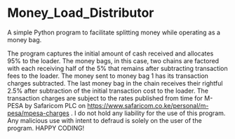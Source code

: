 # Money_Load_Distributor
A simple Python program to facilitate splitting money while operating as a money bag.

The program captures the initial amount of cash received and allocates 95% to the loader. 
The money bags, in this case, two chains are factored with each receiving half of the 5% that remains after subtracting transaction fees to the loader.
The money sent to money bag 1 has its transaction charges subtracted.
The last money bag in the chain receives their rightful 2.5% after subtraction of the initial transaction cost to the loader.
The transaction charges are subject to the rates published from time for M-PESA by Safaricom PLC on https://www.safaricom.co.ke/personal/m-pesa/mpesa-charges .
I do not hold any liability for the use of this program. Any malicious use with intent to defraud is solely on the user of the program.
HAPPY CODING!
